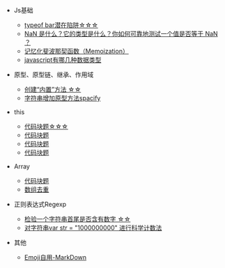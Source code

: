 * Js基础
  * [typeof bar潜在陷阱☆☆☆](basic.md)
  * [NaN 是什么？它的类型是什么？你如何可靠地测试一个值是否等于 NaN ？](js-nan.md)
  * [记忆化斐波那契函数（Memoization）](js-memoi.md)
  * [javascript有哪几种数据类型](js-1-2.md)
* 原型、原型链、继承、作用域
  * [创建“内置”方法 ☆☆](js-1-1.md)
  * [字符串增加原型方法spacify](string-1.md)

* this
  * [代码块题☆☆☆](this-1.md)
  * [代码块题](this-2.md)
  * [代码块题](this-3.md)
  * [代码块题](this-4.md)
* Array
  * [代码块题](array-1.md)
  * [数组去重](array-2.md)

* 正则表达式Regexp
  * [检验一个字符串首尾是否含有数字 ☆☆](regexp/regexp-1.md)
  * [对字符串var str = "1000000000" 进行科学计数法](regexp/regexp-2.md)

* 其他
  * [Emoji自用-MarkDown](emoji.md)